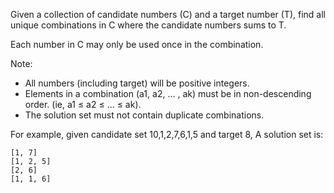 Given a collection of candidate numbers (C) and a target number (T), find all unique combinations in C where the candidate numbers sums to T.

Each number in C may only be used once in the combination.

Note:

- All numbers (including target) will be positive integers.
- Elements in a combination (a1, a2, ... , ak) must be in non-descending order. (ie, a1 ≤ a2 ≤ ... ≤ ak).
- The solution set must not contain duplicate combinations.

For example, given candidate set 10,1,2,7,6,1,5 and target 8, A solution set is:

```
[1, 7]
[1, 2, 5]
[2, 6]
[1, 1, 6]
```
